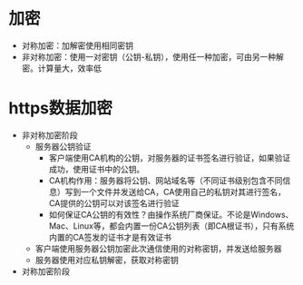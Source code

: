 # 加密
- 对称加密：加解密使用相同密钥
- 非对称加密：使用一对密钥（公钥-私钥），使用任一种加密，可由另一种解密。计算量大，效率低

# https数据加密
- 非对称加密阶段
  - 服务器公钥验证
    - 客户端使用CA机构的公钥，对服务器的证书签名进行验证，如果验证成功，使用证书中的公钥。
    - CA机构作用：服务器将公钥、网站域名等（不同证书级别包含不同信息）写到一个文件并发送给CA，CA使用自己的私钥对其进行签名，CA提供的公钥可以对该签名进行验证
    - 如何保证CA公钥的有效性？由操作系统厂商保证。不论是Windows、Mac、Linux等，都会内置一份CA公钥列表（即CA根证书），只有系统内置的CA签发的证书才是有效证书
  - 客户端使用服务器公钥加密此次通信使用的对称密钥，并发送给服务器
  - 服务器使用对应私钥解密，获取对称密钥
- 对称加密阶段